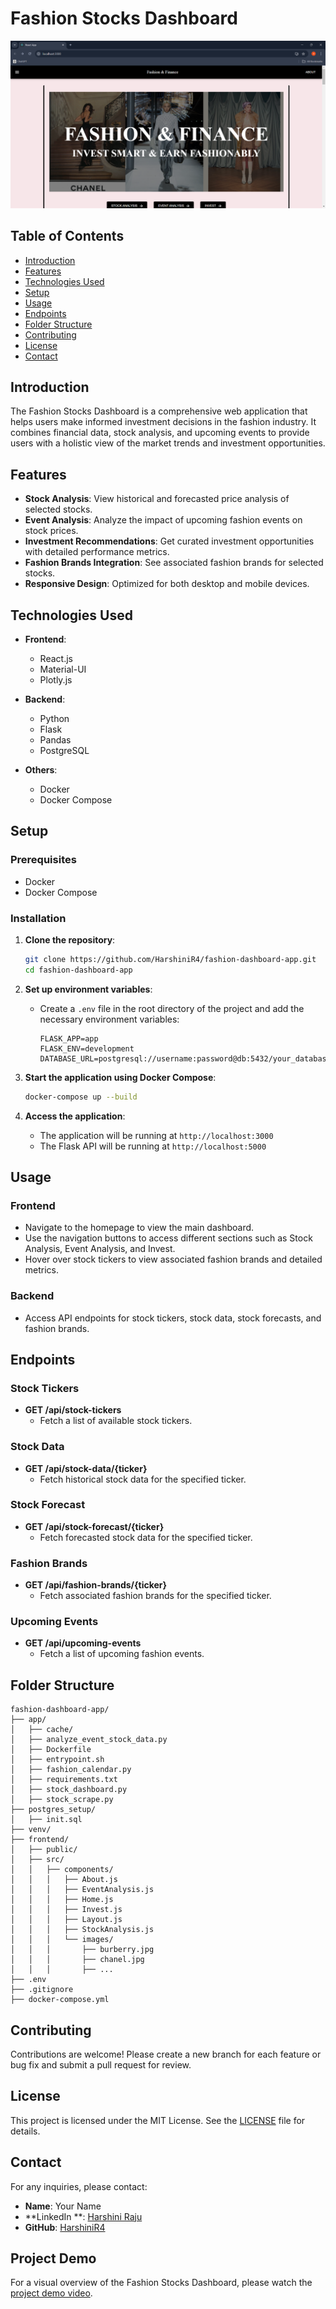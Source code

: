 # Fashion Stocks Dashboard

![Fashion Stocks Dashboard](https://github.com/HarshiniR4/fashion-dashboard-app/blob/main/Fashion_Project_Screenshot.png)

## Table of Contents
- [Introduction](#introduction)
- [Features](#features)
- [Technologies Used](#technologies-used)
- [Setup](#setup)
- [Usage](#usage)
- [Endpoints](#endpoints)
- [Folder Structure](#folder-structure)
- [Contributing](#contributing)
- [License](#license)
- [Contact](#contact)

## Introduction
The Fashion Stocks Dashboard is a comprehensive web application that helps users make informed investment decisions in the fashion industry. It combines financial data, stock analysis, and upcoming events to provide users with a holistic view of the market trends and investment opportunities.

## Features
- **Stock Analysis**: View historical and forecasted price analysis of selected stocks.
- **Event Analysis**: Analyze the impact of upcoming fashion events on stock prices.
- **Investment Recommendations**: Get curated investment opportunities with detailed performance metrics.
- **Fashion Brands Integration**: See associated fashion brands for selected stocks.
- **Responsive Design**: Optimized for both desktop and mobile devices.

## Technologies Used
- **Frontend**:
  - React.js
  - Material-UI
  - Plotly.js

- **Backend**:
  - Python
  - Flask
  - Pandas
  - PostgreSQL

- **Others**:
  - Docker
  - Docker Compose

## Setup
### Prerequisites
- Docker
- Docker Compose

### Installation
1. **Clone the repository**:
    ```bash
    git clone https://github.com/HarshiniR4/fashion-dashboard-app.git
    cd fashion-dashboard-app
    ```

2. **Set up environment variables**:
   - Create a `.env` file in the root directory of the project and add the necessary environment variables:
     ```env
     FLASK_APP=app
     FLASK_ENV=development
     DATABASE_URL=postgresql://username:password@db:5432/your_database
     ```

3. **Start the application using Docker Compose**:
    ```bash
    docker-compose up --build
    ```

4. **Access the application**:
   - The application will be running at `http://localhost:3000`
   - The Flask API will be running at `http://localhost:5000`

## Usage
### Frontend
- Navigate to the homepage to view the main dashboard.
- Use the navigation buttons to access different sections such as Stock Analysis, Event Analysis, and Invest.
- Hover over stock tickers to view associated fashion brands and detailed metrics.

### Backend
- Access API endpoints for stock tickers, stock data, stock forecasts, and fashion brands.

## Endpoints
### Stock Tickers
- **GET /api/stock-tickers**
  - Fetch a list of available stock tickers.

### Stock Data
- **GET /api/stock-data/{ticker}**
  - Fetch historical stock data for the specified ticker.

### Stock Forecast
- **GET /api/stock-forecast/{ticker}**
  - Fetch forecasted stock data for the specified ticker.

### Fashion Brands
- **GET /api/fashion-brands/{ticker}**
  - Fetch associated fashion brands for the specified ticker.

### Upcoming Events
- **GET /api/upcoming-events**
  - Fetch a list of upcoming fashion events.

## Folder Structure
```
fashion-dashboard-app/
├── app/
│   ├── cache/
│   ├── analyze_event_stock_data.py
│   ├── Dockerfile
│   ├── entrypoint.sh
│   ├── fashion_calendar.py
│   ├── requirements.txt
│   ├── stock_dashboard.py
│   ├── stock_scrape.py
├── postgres_setup/
│   ├── init.sql
├── venv/
├── frontend/
│   ├── public/
│   ├── src/
│   │   ├── components/
│   │   │   ├── About.js
│   │   │   ├── EventAnalysis.js
│   │   │   ├── Home.js
│   │   │   ├── Invest.js
│   │   │   ├── Layout.js
│   │   │   ├── StockAnalysis.js
│   │   │   └── images/
│   │   │       ├── burberry.jpg
│   │   │       ├── chanel.jpg
│   │   │       ├── ...
├── .env
├── .gitignore
├── docker-compose.yml
```

## Contributing
Contributions are welcome! Please create a new branch for each feature or bug fix and submit a pull request for review.

## License
This project is licensed under the MIT License. See the [LICENSE](LICENSE) file for details.

## Contact
For any inquiries, please contact:
- **Name**: Your Name
- **LinkedIn **: [Harshini Raju](https://www.linkedin.com/in/harshini-raju-8083181a0/)
- **GitHub**: [HarshiniR4](https://github.com/HarshiniR4)

## Project Demo
For a visual overview of the Fashion Stocks Dashboard, please watch the [project demo video](https://github.com/HarshiniR4/fashion-dashboard-app/blob/main/Fashion%20Stocks%20Project%20Video.mp4).
